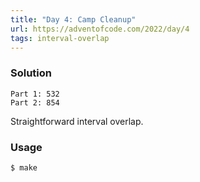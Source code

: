 ```yaml
---
title: "Day 4: Camp Cleanup"
url: https://adventofcode.com/2022/day/4
tags: interval-overlap
---
```


### Solution
```
Part 1: 532
Part 2: 854
```
Straightforward interval overlap.

### Usage
```
$ make
```
